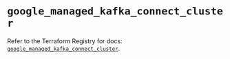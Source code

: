 # `google_managed_kafka_connect_cluster`

Refer to the Terraform Registry for docs: [`google_managed_kafka_connect_cluster`](https://registry.terraform.io/providers/hashicorp/google-beta/6.34.1/docs/resources/google_managed_kafka_connect_cluster).
